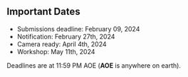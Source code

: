 

## Important Dates

- Submissions deadline:        February 09, 2024
- Notification:                February 27th, 2024
- Camera ready:     		April 4th, 2024
- Workshop:                     May 11th, 2024

Deadlines are at 11:59 PM AOE (**AOE** is anywhere on earth).
